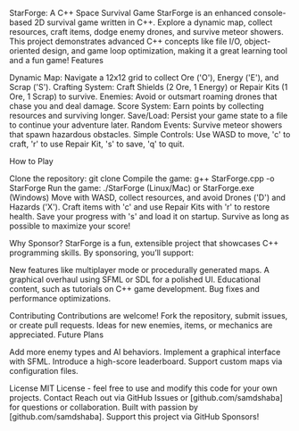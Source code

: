 StarForge: A C++ Space Survival Game
StarForge is an enhanced console-based 2D survival game written in C++. Explore a dynamic map, collect resources, craft items, dodge enemy drones, and survive meteor showers. This project demonstrates advanced C++ concepts like file I/O, object-oriented design, and game loop optimization, making it a great learning tool and a fun game!
Features

Dynamic Map: Navigate a 12x12 grid to collect Ore ('O'), Energy ('E'), and Scrap ('S').
Crafting System: Craft Shields (2 Ore, 1 Energy) or Repair Kits (1 Ore, 1 Scrap) to survive.
Enemies: Avoid or outsmart roaming drones that chase you and deal damage.
Score System: Earn points by collecting resources and surviving longer.
Save/Load: Persist your game state to a file to continue your adventure later.
Random Events: Survive meteor showers that spawn hazardous obstacles.
Simple Controls: Use WASD to move, 'c' to craft, 'r' to use Repair Kit, 's' to save, 'q' to quit.

How to Play

Clone the repository: git clone <your-repo-url>
Compile the game: g++ StarForge.cpp -o StarForge
Run the game: ./StarForge (Linux/Mac) or StarForge.exe (Windows)
Move with WASD, collect resources, and avoid Drones ('D') and Hazards ('X').
Craft items with 'c' and use Repair Kits with 'r' to restore health.
Save your progress with 's' and load it on startup.
Survive as long as possible to maximize your score!

Why Sponsor?
StarForge is a fun, extensible project that showcases C++ programming skills. By sponsoring, you’ll support:

New features like multiplayer mode or procedurally generated maps.
A graphical overhaul using SFML or SDL for a polished UI.
Educational content, such as tutorials on C++ game development.
Bug fixes and performance optimizations.

Contributing
Contributions are welcome! Fork the repository, submit issues, or create pull requests. Ideas for new enemies, items, or mechanics are appreciated.
Future Plans

Add more enemy types and AI behaviors.
Implement a graphical interface with SFML.
Introduce a high-score leaderboard.
Support custom maps via configuration files.

License
MIT License - feel free to use and modify this code for your own projects.
Contact
Reach out via GitHub Issues or [github.com/samdshaba] for questions or collaboration.
Built with passion by [github.com/samdshaba]. Support this project via GitHub Sponsors!
